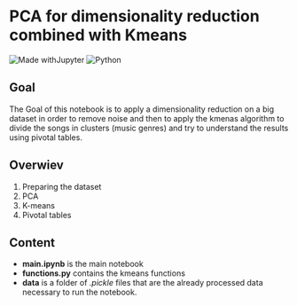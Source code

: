 # PCA for dimensionality reduction combined with Kmeans
![Made withJupyter](https://img.shields.io/badge/Made%20with-Jupyter-orange?style=for-the-badge&logo=Jupyter)
![Python](https://img.shields.io/badge/python-3670A0?style=for-the-badge&logo=python&logoColor=ffdd54)

## Goal
The Goal of this notebook is to apply a dimensionality reduction on a big dataset in order to remove noise and then to apply the kmenas algorithm to divide the songs in clusters (music genres) and try to understand the results using pivotal tables.
## Overwiev

1. Preparing the dataset
2. PCA
3. K-means
4. Pivotal tables

## Content

- __main.ipynb__ is the main notebook 
- __functions.py__ contains the kmeans functions
- __data__ is a folder of _.pickle_ files that are the already processed data necessary to run the notebook.
